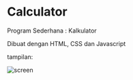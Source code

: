# Calculator

Program Sederhana : Kalkulator

Dibuat dengan HTML, CSS dan Javascript

tampilan: 


![screen](https://user-images.githubusercontent.com/76585953/121230677-bc625d00-c8b9-11eb-82e3-e9b508790250.png)
